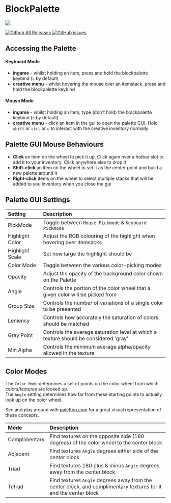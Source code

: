 # BlockPalette
![](http://i.imgur.com/iEtBnSG.gif)

[![Github All Releases](https://img.shields.io/github/downloads/dags-/BlockPalette/total.svg)](https://github.com/dags-/BlockPalette/releases)
[![GitHub issues](https://img.shields.io/github/issues/dags-/BlockPalette.svg)](https://github.com/dags-/BlockPalette/issues)

## Accessing the Palette
#### Keyboard Mode
- **ingame** - whilst holding an item, press and hold the blockpalette keybind (`c` by default)
- **creative menu** - whilst hovering the mouse over an itemstack, press and hold the blockpalette keybind

#### Mouse Mode
- **ingame** - whilst holding an item, type (don't hold) the blockpalette keybind (`c` by default).
- **creative menu** - click an item in the gui to open the palette GUI. Hold `shift` or `ctrl` or `c` to interact with the creative inventory normally

## Palette GUI Mouse Behaviours
- **Click** an item on the wheel to pick it up. Click again over a hotbar slot to add it to your inventory. Click anywhere else to drop it
- **Shift-click** an item on the wheel to set it as the center point and build a new palette around it
- **Right-click** items on the wheel to select multiple stacks that will be added to you inventory when you close the gui

## Palette GUI Settings
| Setting | Description |
|:----|:----|
|PickMode|Toggle between `Mouse Pickmode` & `Keyboard Pickmode`|
|Highlight Color|Adjust the RGB colouring of the highlight when hovering over itemsacks|
|Highlight Scale|Set how large the highlight should be|
|Color Mode|Toggle between the various color-picking modes|
|Opacity|Adjust the opacity of the background color shown on the Palette|
|Angle|Controls the portion of the color wheel that a given color will be picked from|
|Group Size|Controls the number of variations of a single color to be presented|
|Leniency|Controls how accurately the saturation of colors should be matched|
|Gray Point|Controls the average saturation level at which a texture should be considered 'gray'|
|Min Alpha|Controls the minimum average alpha/opacity allowed in the texture|

## Color Modes
The `Color Mode` determines a set of points on the color wheel from which colors/textures are looked up.  
The `Angle` setting determines how far from these starting points to actually look up on the color wheel.

See and play around with [paletton.com](http://paletton.com) for a great visual representation of these concepts.

| Mode | Description |
|:----|:-----|
|Complimentary|Find textures on the opposite side (180 degrees) of the color wheel to the center block|
|Adjacent|Find textures `Angle` degrees either side of the center block|
|Triad|Find textures 180 plus & minus `Angle` degrees away from the center block|
|Tetrad|Find textures `Angle` degrees away from the center block, and complimentary textures for it and the center block|
